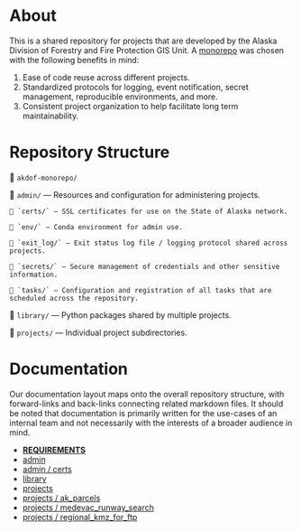 # About
This is a shared repository for projects that are developed by the Alaska Division of Forestry and Fire Protection GIS Unit. A [monorepo](https://en.wikipedia.org/wiki/Monorepo) was chosen with the following benefits in mind:
1. Ease of code reuse across different projects.
2. Standardized protocols for logging, event notification, secret management, reproducible environments, and more.
3. Consistent project organization to help facilitate long term maintainability.

# Repository Structure
📁 `akdof-monorepo/`

  📁 `admin/` — Resources and configuration for administering projects.

    📁 `certs/` — SSL certificates for use on the State of Alaska network.

    📁 `env/` — Conda environment for admin use.

    📁 `exit_log/` — Exit status log file / logging protocol shared across projects.

    📁 `secrets/` — Secure management of credentials and other sensitive information.

    📁 `tasks/` — Configuration and registration of all tasks that are scheduled across the repository.

  📁 `library/` — Python packages shared by multiple projects.

  📁 `projects/` — Individual project subdirectories.
		

# Documentation
Our documentation layout maps onto the overall repository structure, with forward-links and back-links connecting related markdown files. It should be noted that documentation is primarily written for the use-cases of an internal team and not necessarily with the interests of a broader audience in mind.

- [**REQUIREMENTS**](REQUIREMENTS.md)
- [admin](admin/README.md)
- [admin / certs](admin/certs/README.md)
- [library](library/README.md)
- [projects](projects/README.md)
- [projects / ak_parcels](projects/ak_parcels/README.md) 
- [projects / medevac_runway_search](projects/medevac_runway_search/README.md)
- [projects / regional_kmz_for_ftp](projects/regional_kmz_for_ftp/README.md)